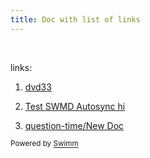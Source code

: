 ```yaml
---
title: Doc with list of links
---
```

&nbsp;

links:

1. <SwmLink doc-title="dvd33">[dvd33](/.swm/dvd33.2pEqk.sw.md)</SwmLink>

2. <SwmLink doc-title="Test SWMD Autosync hi">[Test SWMD Autosync hi](/.swm/test-swmd-autosync-hi.Jy_Wg.sw.md)</SwmLink>

3. <SwmLink doc-title="question-time/New Doc" repo-id="U0sVB7lC9at5XPOW1TBW" repo-name="question-time" path="/.swm/question-timenew-doc.h2hypcQMACn2kfjyzxI3.sw.md">[question-time/New Doc](http://localhost:5000/repos/U0sVB7lC9at5XPOW1TBW/docs/h2hypcQMACn2kfjyzxI3)</SwmLink>

<SwmMeta repo-id="Z2l0aHViJTNBJTNBc3ItZXh0ZW5zaW9uJTNBJTNBZG91ZWs=" repo-name="sr-extension"><sup>Powered by [Swimm](http://localhost:5000/)</sup></SwmMeta>
